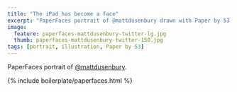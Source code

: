 ```yaml
---
title: "The iPad has become a face"
excerpt: "PaperFaces portrait of @mattdusenbury drawn with Paper by 53 on an iPad."
image: 
  feature: paperfaces-mattdusenbury-twitter-lg.jpg
  thumb: paperfaces-mattdusenbury-twitter-150.jpg
tags: [portrait, illustration, Paper by 53]
---
```


PaperFaces portrait of [@mattdusenbury](http://twitter.com/mattdusenbury).

{% include boilerplate/paperfaces.html %}